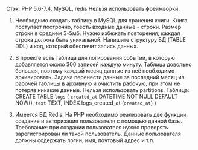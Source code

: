 Стэк: PHP 5.6-7.4, MySQL, redis
Нельзя использовать фреймворки.

1. Необходимо создать таблицу в MySQL для хранения книги. Книга поступает построчно, тоесть входные данные - строки. Размер строки в среднем 3-5мб. Нужно избежать повторения, каждая строка должна быть уникальной. Напишите структуру БД (TABLE DDL) и код, который обеспечит запись данных.

2. В проекте есть таблица для логирования событий, в которую добавляется около 300 записей каждую минуту. Таблица довольно большая, поэтому каждый месяц данные из неё необходимо архивировать.
Задача перенести данные за последний месяц из рабочей таблицы в архивную и очистить рабочую, при этом не потеряв никакие данные.
Нельзя использовать partitions.
Таблица:
CREATE TABLE `logs` (
`created_at` DATETIME NOT NULL DEFAULT NOW(),
`text` TEXT,
INDEX logs_created_at (`created_at`)
)

3. Имеется БД Redis. На PHP необходимо реализовать две функции: создание и авторизация пользователя с помощью данной базы. Требование: при создании пользователя нужно проверять зарегистрирован ли такой пользователь.
Данные пользователя должны содержать логин, имя, почтовый адрес и т.п.
